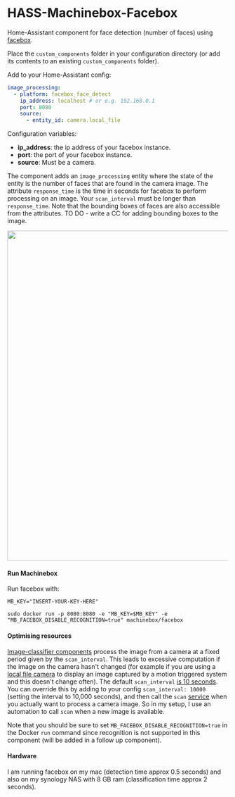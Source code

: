 # HASS-Machinebox-Facebox
Home-Assistant component for face detection (number of faces) using [facebox](https://machineboxio.com/docs/facebox/teaching-facebox).

Place the `custom_components` folder in your configuration directory (or add its contents to an existing `custom_components` folder).

Add to your Home-Assistant config:

```yaml
image_processing:
  - platform: facebox_face_detect
    ip_address: localhost # or e.g. 192.168.0.1
    port: 8080
    source:
      - entity_id: camera.local_file
```
Configuration variables:
- **ip_address**: the ip address of your facebox instance.
- **port**: the port of your facebox instance.
- **source**: Must be a camera.

The component adds an `image_processing` entity where the state of the entity is the number of faces that are found in the camera image. The attribute `response_time` is the time in seconds for facebox to perform processing on an image. Your `scan_interval` must be longer than `response_time`. Note that the bounding boxes of faces are also accessible from the attributes. TO DO - write a CC for adding bounding boxes to the image.

<p align="center">
<img src="https://github.com/robmarkcole/HASS-Machinebox-Facebox/blob/master/usage.png" width="750">
</p>

#### Run Machinebox
Run facebox with:
```
MB_KEY="INSERT-YOUR-KEY-HERE"

sudo docker run -p 8080:8080 -e "MB_KEY=$MB_KEY" -e "MB_FACEBOX_DISABLE_RECOGNITION=true" machinebox/facebox
```

#### Optimising resources
[Image-classifier components](https://www.home-assistant.io/components/image_processing/) process the image from a camera at a fixed period given by the `scan_interval`. This leads to excessive computation if the image on the camera hasn't changed (for example if you are using a [local file camera](https://www.home-assistant.io/components/camera.local_file/) to display an image captured by a motion triggered system and this doesn't change often). The default `scan_interval` [is 10 seconds](https://github.com/home-assistant/home-assistant/blob/98e4d514a5130b747112cc0788fc2ef1d8e687c9/homeassistant/components/image_processing/__init__.py#L27). You can override this by adding to your config `scan_interval: 10000` (setting the interval to 10,000 seconds), and then call the `scan` [service](https://github.com/home-assistant/home-assistant/blob/98e4d514a5130b747112cc0788fc2ef1d8e687c9/homeassistant/components/image_processing/__init__.py#L62) when you actually want to process a camera image. So in my setup, I use an automation to call `scan` when a new image is available.

Note that you should be sure to set `MB_FACEBOX_DISABLE_RECOGNITION=true` in the Docker `run` command since recognition is not supported in this component (will be added in a follow up component).

#### Hardware
I am running facebox on my mac (detection time approx 0.5 seconds) and also on my synology NAS with 8 GB ram (classification time approx 2 seconds).
